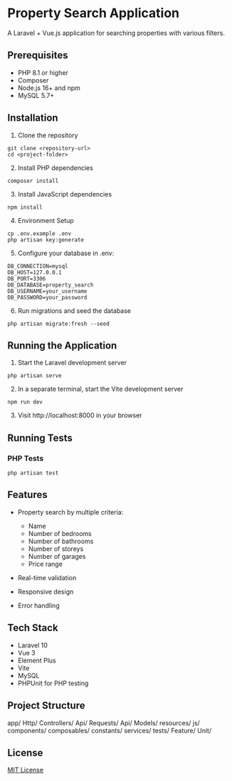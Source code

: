 # Property Search Application

A Laravel + Vue.js application for searching properties with various filters.

## Prerequisites

- PHP 8.1 or higher
- Composer
- Node.js 16+ and npm
- MySQL 5.7+

## Installation

1. Clone the repository

```
git clone <repository-url>
cd <project-folder>
```

2. Install PHP dependencies

```
composer install
```

3. Install JavaScript dependencies

```
npm install
```

4. Environment Setup

```
cp .env.example .env
php artisan key:generate
```

5. Configure your database in .env:

```
DB_CONNECTION=mysql
DB_HOST=127.0.0.1
DB_PORT=3306
DB_DATABASE=property_search
DB_USERNAME=your_username
DB_PASSWORD=your_password
```

6. Run migrations and seed the database

```
php artisan migrate:fresh --seed
```

## Running the Application

1. Start the Laravel development server

```
php artisan serve
```

2. In a separate terminal, start the Vite development server

```
npm run dev
```

3. Visit http://localhost:8000 in your browser

## Running Tests

### PHP Tests

```
php artisan test
```

## Features

- Property search by multiple criteria:
  - Name
  - Number of bedrooms
  - Number of bathrooms
  - Number of storeys
  - Number of garages
  - Price range

- Real-time validation
- Responsive design
- Error handling

## Tech Stack

- Laravel 10
- Vue 3
- Element Plus
- Vite
- MySQL
- PHPUnit for PHP testing

## Project Structure

app/
  Http/
    Controllers/
      Api/
    Requests/
      Api/
  Models/
resources/
  js/
    components/
    composables/
    constants/
    services/
tests/
  Feature/
  Unit/

## License

[MIT License](LICENSE.md)
